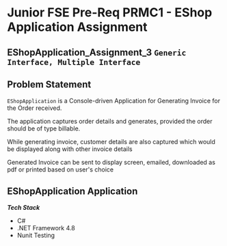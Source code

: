 ﻿# Junior FSE Pre-Req PRMC1 - EShop Application Assignment

## EShopApplication_Assignment_3 `Generic Interface, Multiple Interface`

## Problem Statement


`EShopApplication` is a Console-driven Application for Generating Invoice for the Order received.

The application captures order details and generates, provided the order should be of type billable.

While generating invoice, customer details are also captured which would be displayed along with other invoice details

Generated Invoice can be sent to display screen, emailed, downloaded as pdf or printed based on user's choice


## EShopApplication Application

***Tech Stack***

- C#
- .NET Framework 4.8
- Nunit Testing

